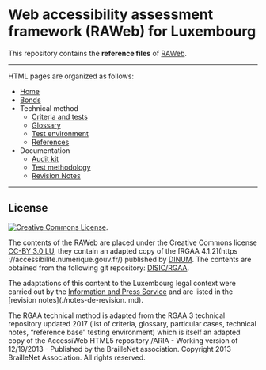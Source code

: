 # Web accessibility assessment framework (RAWeb) for Luxembourg

This repository contains the __reference files__ of [RAWeb](https://accessibilite.public.lu/fr/raweb1/index.html).


********************

HTML pages are organized as follows:

* [Home](./introduction.md)
* [Bonds](./obligations.md)
* Technical method
  * [Criteria and tests](./raweb1/criteria)
  * [Glossary](./raweb1/glossary)
  * [Test environment](./test-environment.md)
  * [References](./references.md)
* Documentation
  * [Audit kit](./kit-audit.md)
  * [Test methodology](./test-methodology.md)
  * [Revision Notes](./revision-notes.md)


********************

## License

<a rel="license" href="http://creativecommons.org/licenses/by/3.0/lu/"><img alt="Creative Commons License" style="border-width:0" src="https ://i.creativecommons.org/l/by/3.0/lu/88x31.png" /></a>.

The contents of the RAWeb are placed under the Creative Commons license [CC-BY 3.0 LU](https://creativecommons.org/licenses/by/3.0/lu/), they contain an adapted copy of the [RGAA 4.1.2](https ://accessibilite.numerique.gouv.fr/) published by [DINUM](https://www.numerique.gouv.fr/dinum/). The contents are obtained from the following git repository:
[DISIC/RGAA](https://github.com/DISIC/RGAA).

The adaptations of this content to the Luxembourg legal context were carried out by the [Information and Press Service](https://sip.gouvernement.lu) and are listed in the [revision notes](./notes-de-revision. md).

The RGAA technical method is adapted from the RGAA 3 technical repository updated 2017 (list of criteria, glossary, particular cases, technical notes, “reference base” testing environment) which is itself an adapted copy of the AccessiWeb HTML5 repository /ARIA - Working version of 12/19/2013 - Published by the BrailleNet association. Copyright 2013 BrailleNet Association. All rights reserved.